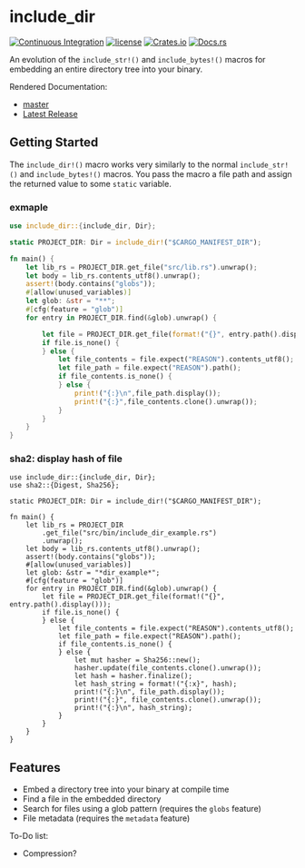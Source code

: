 # include_dir

[![Continuous Integration](https://github.com/gnostr-org/include_dir/actions/workflows/main.yml/badge.svg)](https://github.com/Michael-F-Bryan/include_dir/actions/workflows/main.yml)
[![license](https://img.shields.io/github/license/gnostr-org/include_dir.svg)](LICENSE)
[![Crates.io](https://img.shields.io/crates/v/include_dir.svg)](https://crates.io/crates/include_dir)
[![Docs.rs](https://docs.rs/include_dir/badge.svg)](https://docs.rs/include_dir/)

An evolution of the `include_str!()` and `include_bytes!()` macros for embedding
an entire directory tree into your binary.

Rendered Documentation:

- [master](https://michael-f-bryan.github.io/include_dir)
- [Latest Release](https://docs.rs/include_dir/)

## Getting Started

The `include_dir!()` macro works very similarly to the normal `include_str!()`
and `include_bytes!()` macros. You pass the macro a file path and assign the
returned value to some `static` variable.

### exmaple

```rust
use include_dir::{include_dir, Dir};

static PROJECT_DIR: Dir = include_dir!("$CARGO_MANIFEST_DIR");

fn main() {
    let lib_rs = PROJECT_DIR.get_file("src/lib.rs").unwrap();
    let body = lib_rs.contents_utf8().unwrap();
    assert!(body.contains("globs"));
    #[allow(unused_variables)]
    let glob: &str = "**";
    #[cfg(feature = "glob")]
    for entry in PROJECT_DIR.find(&glob).unwrap() {

        let file = PROJECT_DIR.get_file(format!("{}", entry.path().display()));
        if file.is_none() {
        } else {
            let file_contents = file.expect("REASON").contents_utf8();
            let file_path = file.expect("REASON").path();
            if file_contents.is_none() {
            } else {
                print!("{:}\n",file_path.display());
                print!("{:}",file_contents.clone().unwrap());
            }
        }
    }
}
```

### sha2: display hash of file

```
use include_dir::{include_dir, Dir};
use sha2::{Digest, Sha256};

static PROJECT_DIR: Dir = include_dir!("$CARGO_MANIFEST_DIR");

fn main() {
    let lib_rs = PROJECT_DIR
        .get_file("src/bin/include_dir_example.rs")
        .unwrap();
    let body = lib_rs.contents_utf8().unwrap();
    assert!(body.contains("globs"));
    #[allow(unused_variables)]
    let glob: &str = "*dir_example*";
    #[cfg(feature = "glob")]
    for entry in PROJECT_DIR.find(&glob).unwrap() {
        let file = PROJECT_DIR.get_file(format!("{}", entry.path().display()));
        if file.is_none() {
        } else {
            let file_contents = file.expect("REASON").contents_utf8();
            let file_path = file.expect("REASON").path();
            if file_contents.is_none() {
            } else {
                let mut hasher = Sha256::new();
                hasher.update(file_contents.clone().unwrap());
                let hash = hasher.finalize();
                let hash_string = format!("{:x}", hash);
                print!("{:}\n", file_path.display());
                print!("{:}", file_contents.clone().unwrap());
                print!("{:}\n", hash_string);
            }
        }
    }
}
```

## Features

- Embed a directory tree into your binary at compile time
- Find a file in the embedded directory
- Search for files using a glob pattern (requires the `globs` feature)
- File metadata (requires the `metadata` feature)

To-Do list:

- Compression?
